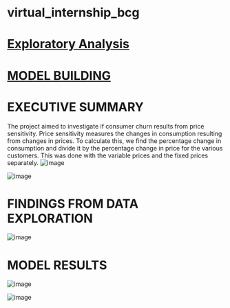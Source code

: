 # virtual_internship_bcg
# [Exploratory Analysis](https://www.kaggle.com/code/swintabelagyei/the-forage)
# [MODEL BUILDING](https://www.kaggle.com/code/swintabelagyei/feature-engineering)
# EXECUTIVE SUMMARY
The project aimed to investigate if consumer churn results from price sensitivity.
Price sensitivity measures the changes in consumption resulting from changes in prices. To calculate this, we find the percentage change in consumption and divide it by the percentage change in price for the various customers. This was done with the variable prices and the fixed prices separately.
![image](https://github.com/Swintabel/virtual_internship_bcg/assets/66244029/1f1bb12c-2945-49a5-9a8f-3bf194a838b5)

![image](https://github.com/Swintabel/virtual_internship_bcg/assets/66244029/6607dfaa-7e4e-4c63-8e2d-fdb5f0443d75)

# FINDINGS FROM DATA EXPLORATION
![image](https://github.com/Swintabel/virtual_internship_bcg/assets/66244029/6ef2e9cd-3bfb-4c29-a010-9a20ce31311f)

# MODEL RESULTS

![image](https://github.com/Swintabel/virtual_internship_bcg/assets/66244029/0d828987-09a0-40ab-a003-8c34d50c6776)

![image](https://github.com/Swintabel/virtual_internship_bcg/assets/66244029/244edddf-8bcc-44c0-85e4-aa55eecb79db)


